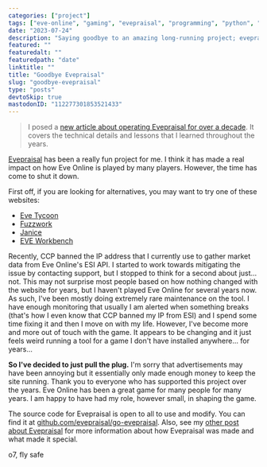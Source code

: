 ```yaml
---
categories: ["project"]
tags: ["eve-online", "gaming", "evepraisal", "programming", "python", "golang", "postgresql"]
date: "2023-07-24"
description: "Saying goodbye to an amazing long-running project; evepraisal price checking utility for the MMORPG game Eve Online"
featured: ""
featuredalt: ""
featuredpath: "date"
linktitle: ""
title: "Goodbye Evepraisal"
slug: "goodbye-evepraisal"
type: "posts"
devtoSkip: true
mastodonID: "112277301853521433"
---
```


> I posed a [new article about operating Evepraisal for over a decade](/posts/lessons-from-a-decades-long-project/). It covers the technical details and lessons that I learned throughout the years.

[Evepraisal](/posts/evepraisal.com/) has been a really fun project for me. I think it has made a real impact on how Eve Online is played by many players. However, the time has come to shut it down.

First off, if you are looking for alternatives, you may want to try one of these websites:

- [Eve Tycoon](https://evetycoon.com/appraisal)
- [Fuzzwork](https://market.fuzzwork.co.uk/appraisal/)
- [Janice](https://janice.e-351.com/)
- [EVE Workbench](https://www.eveworkbench.com/tools/appraisal)

Recently, CCP banned the IP address that I currently use to gather market data from Eve Online's ESI API. I started to work towards mitigating the issue by contacting support, but I stopped to think for a second about just... not. This may not surprise most people based on how nothing changed with the website for years, but I haven't played Eve Online for several years now. As such, I've been mostly doing extremely rare maintenance on the tool. I have enough monitoring that usually I am alerted when something breaks (that's how I even know that CCP banned my IP from ESI) and I spend some time fixing it and then I move on with my life. However, I've become more and more out of touch with the game. It appears to be changing and it just feels weird running a tool for a game I don't have installed anywhere... for years...

**So I've decided to just pull the plug.** I'm sorry that advertisements may have been annoying but it essentially only made enough money to keep the site running. Thank you to everyone who has supported this project over the years. Eve Online has been a great game for many people for many years. I am happy to have had my role, however small, in shaping the game.

The source code for Evepraisal is open to all to use and modify. You can find it at [github.com/evepraisal/go-evepraisal](https://github.com/evepraisal/go-evepraisal). Also, see my [other post about Evepraisal](/posts/evepraisal.com/) for more information about how Evepraisal was made and what made it special.

o7, fly safe
